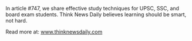 In article #747, we share effective study techniques for UPSC, SSC, and board exam students. Think News Daily believes learning should be smart, not hard.

Read more at: www.thinknewsdaily.com